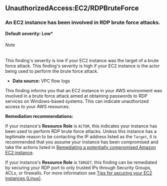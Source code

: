 UnauthorizedAccess:EC2/RDPBruteForce
------------------------------------


### An EC2 instance has been involved in RDP brute force attacks.


**Default severity: Low\***


###### Note

This finding's severity is low if your EC2 instance was the target of a brute force attack. This finding's severity is high if your EC2 instance is the actor being used to perform the brute force attack.


 * **Data source:** VPC flow logs

This finding informs you that an EC2 instance in your AWS environment was involved in a brute force attack aimed at obtaining passwords to RDP services on Windows\-based systems. This can indicate unauthorized access to your AWS resources.


**Remediation recommendations:**


If your instance's **Resource Role** is `ACTOR`, this indicates your instance has been used to perform RDP brute force attacks. Unless this instance has a legitimate reason to be contacting the IP address listed as the `Target`, it is recommended that you assume your instance has been compromised and take the actions listed in [Remediating a potentially compromised Amazon EC2 instance](https://docs.aws.amazon.com/guardduty/latest/ug/compromised-ec2.html). 


If your instance's **Resource Role** is `TARGET`, this finding can be remediated by securing your RDP port to only trusted IPs through Security Groups, ACLs, or firewalls. For more information see [Tips for securing your EC2 instances (Linux)](https://aws.amazon.com/articles/tips-for-securing-your-ec2-instance/).

